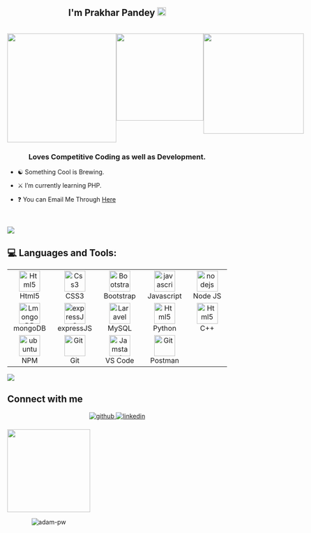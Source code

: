 ## <div align="center">I'm Prakhar Pandey <img src="https://media.giphy.com/media/VuuywOtkf8gyy89TgY/giphy.gif" style="width:20px"/></div>

<br>
<div style ="display:flex;" align="center">
  <img src="https://media.giphy.com/media/juua9i2c2fA0AIp2iq/giphy.gif" style="width:250px"/>
  <img src="https://media.giphy.com/media/xBTSwCTFkgfcdTjHMz/giphy.gif" style="height:200px"/>
  <img src="https://media.giphy.com/media/6xpBQeimnN5QKT29oQ/giphy.gif" style="width:230px"/>
</div>

### <div align="center">Loves Competitive Coding as well as Development.</div>


- ☯︎ Something Cool is Brewing.


- ⚔︎ I’m currently learning PHP.


- ❓ You can Email Me Through [Here](mailto:8.prakharpandey@gmail.com)

<br/>  

<br/>



<img src="https://user-images.githubusercontent.com/73097560/115834477-dbab4500-a447-11eb-908a-139a6edaec5c.gif">


<h2 align="left"> 💻 Languages and Tools:</h2>

<table align="center">
  <tr>
      <td align="center" width="96">
      <a href="#html5">
        <img src="https://seeklogo.com/images/H/html5-without-wordmark-color-logo-14D252D878-seeklogo.com.png" width="48" height="48" alt="Html5" />
      </a>
      <br>Html5
    </td>
    <td align="center" width="96">
      <a href="#css3">
        <img src="https://upload.wikimedia.org/wikipedia/commons/thumb/6/62/CSS3_logo.svg/48px-CSS3_logo.svg.png" width="48" height="48" alt="Css3" />
      </a>
      <br>CSS3
    </td>
     <td align="center" width="96">
      <a href="#bootstrap">
        <img src="https://cdn.worldvectorlogo.com/logos/bootstrap-4.svg" width="48" height="48" alt="Bootstrap" />
      </a>
      <br>Bootstrap
    </td>
     <td align="center" width="96">
      <a href="#js">
        <img src="https://upload.wikimedia.org/wikipedia/commons/thumb/9/99/Unofficial_JavaScript_logo_2.svg/1024px-Unofficial_JavaScript_logo_2.svg.png" width="48" height="48" alt="javascript" />
      </a>
      <br>Javascript
    </td>
     <td align="center" width="96">
      <a href="#vuejs">
        <img src="https://profilinator.rishav.dev/skills-assets/nodejs-original-wordmark.svg" width="48" height="48" alt="nodejs" />
      </a>
      <br>Node JS
    </td>
  </tr>

  <tr>
      <td align="center" width="96">
      <a href="#laravel">
        <img src="https://profilinator.rishav.dev/skills-assets/mongodb-original-wordmark.svg" width="48" height="48" alt="LmongoDB" />
      </a>
      <br>mongoDB
    </td>
    <td align="center" width="96">
        <a href="#livewire">
            <img src="https://i.cloudup.com/zfY6lL7eFa-3000x3000.png" width="48" height="48"
                alt="expressJS" />
        </a>
        <br>expressJS
    </td>
      <td align="center" width="96">
      <a href="#laravel">
        <img src="https://www.logo.wine/a/logo/MySQL/MySQL-Logo.wine.svg" width="48" height="48" alt="Laravel" />
      </a>
      <br>MySQL
    </td>
    <td align="center" width="96">
      <a href="#html5">
        <img src="https://upload.wikimedia.org/wikipedia/commons/thumb/c/c3/Python-logo-notext.svg/242px-Python-logo-notext.svg.png" width="48" height="48" alt="Html5" />
      </a>
      <br>Python
    </td>
    <td align="center" width="96">
      <a href="#html5">
        <img src="https://upload.wikimedia.org/wikipedia/commons/thumb/1/18/ISO_C%2B%2B_Logo.svg/240px-ISO_C%2B%2B_Logo.svg.png" width="48" height="48" alt="Html5" />
      </a>
      <br>C++
    </td>
  </tr>
   <tr>
      <td align="center" width="96">
      <a href="#ubuntu" >
        <img src="https://livecodestream.dev/post/publish-your-first-node-library-using-npm/featured_huf4ccd09dd756afcbac5f8896d9a60c65_19260_600x0_resize_q90_h2_lanczos.webp" width="48" height="48" alt="ubuntu" />
      </a>
      <br>NPM
    </td>
      <td align="center" width="96">
      <a href="#git" >
        <img src="https://upload.wikimedia.org/wikipedia/commons/thumb/3/3f/Git_icon.svg/1200px-Git_icon.svg.png" width="48" height="48" alt="Git" />
      </a>
      <br>Git
    </td>
      <td align="center"  width="96">
      <a href="#vscode">
        <img src="https://upload.wikimedia.org/wikipedia/commons/9/9a/Visual_Studio_Code_1.35_icon.svg" width="48" height="48" alt="Jamstack" />
      </a>
      <br>VS Code
    </td>
      <td align="center" width="96">
      <a href="#postman" >
        <img src="https://www.vectorlogo.zone/logos/getpostman/getpostman-icon.svg" width="48" height="48" alt="Git" />
      </a>
      <br>Postman
    </td>

  </tr>
</table>


<img src="https://user-images.githubusercontent.com/73097560/115834477-dbab4500-a447-11eb-908a-139a6edaec5c.gif">


## Connect with me
<div align="center">
<a href="https://github.com/PrakharPandeyyy/" target="_blank">
<img src=https://img.shields.io/badge/github-%2324292e.svg?&style=for-the-badge&logo=github&logoColor=white alt=github style="margin-bottom: 5px;" />
</a>
</a>  
<a href="https://www.linkedin.com/in/prakhar-pandey-8a3433232/" target="_blank">
<img src=https://img.shields.io/badge/linkedin-%231E77B5.svg?&style=for-the-badge&logo=linkedin&logoColor=white alt=linkedin style="margin-bottom: 5px;" />
</a>
</div>  
<br/>
<div align="center" style="display:inline-block;flex-wrap:nowrap";>
<img src="https://media.giphy.com/media/MC9O91MLGXz8H0Ns37/giphy.gif" style="height:190px"/>

<img
src="https://github-readme-stats.vercel.app/api/top-langs?username=PrakharPandeyyy&exclude_repo=PPL_A_2022_10,PBP_Mini_Project&show_icons=true&locale=en&bg_color=0d1117&text_color=ffffff&layout=compact"
alt="adam-pw"
bg_color=#808080/>

</div>


